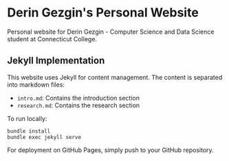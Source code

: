 # Derin Gezgin's Personal Website

Personal website for Derin Gezgin - Computer Science and Data Science student at Connecticut College.

## Jekyll Implementation
This website uses Jekyll for content management. The content is separated into markdown files:
- `intro.md`: Contains the introduction section
- `research.md`: Contains the research section

To run locally:
```
bundle install
bundle exec jekyll serve
```

For deployment on GitHub Pages, simply push to your GitHub repository.

